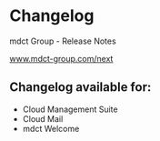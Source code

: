 # Changelog
mdct Group - Release Notes

www.mdct-group.com/next

## Changelog available for:
- Cloud Management Suite
- Cloud Mail
- mdct Welcome
